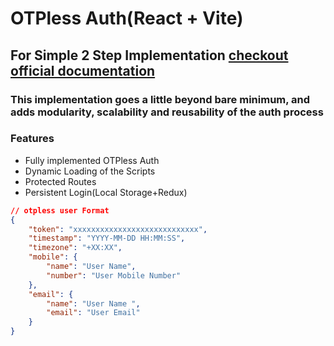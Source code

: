 # OTPless Auth(React + Vite)

## For Simple 2 Step Implementation [checkout official documentation](https://otpless.com/platforms/react)

### This implementation goes a little beyond bare minimum, and adds modularity, scalability and reusability of the auth process

### Features

- Fully implemented OTPless Auth
- Dynamic Loading of the Scripts
- Protected Routes
- Persistent Login(Local Storage+Redux)

```json
// otpless user Format
{
    "token": "xxxxxxxxxxxxxxxxxxxxxxxxxxxx",
    "timestamp": "YYYY-MM-DD HH:MM:SS",
    "timezone": "+XX:XX",
    "mobile": {
        "name": "User Name",
        "number": "User Mobile Number"
    },
    "email": {
        "name": "User Name ",
        "email": "User Email"
    }
}
```
